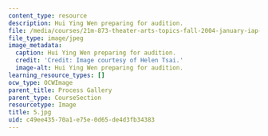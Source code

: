 ```yaml
---
content_type: resource
description: Hui Ying Wen preparing for audition.
file: /media/courses/21m-873-theater-arts-topics-fall-2004-january-iap-2005/c49ee43570a1e75e0d65de4d3fb34383_5.jpg
file_type: image/jpeg
image_metadata:
  caption: Hui Ying Wen preparing for audition.
  credit: 'Credit: Image courtesy of Helen Tsai.'
  image-alt: Hui Ying Wen preparing for audition.
learning_resource_types: []
ocw_type: OCWImage
parent_title: Process Gallery
parent_type: CourseSection
resourcetype: Image
title: 5.jpg
uid: c49ee435-70a1-e75e-0d65-de4d3fb34383
---
```

